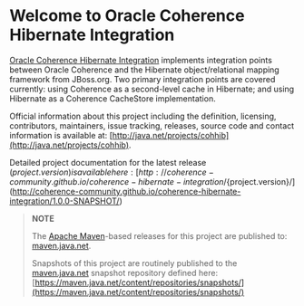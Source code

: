 Welcome to Oracle Coherence Hibernate Integration
=================================================

[Oracle Coherence Hibernate Integration](http://coherence-community.github.com/coherence-hibernate-integration/${project.version}/)
implements integration points between Oracle Coherence and the Hibernate
object/relational mapping framework from JBoss.org.  Two primary integration
points are covered currently: using Coherence as a second-level cache in
Hibernate; and using Hibernate as a Coherence CacheStore implementation.

Official information about this project including the definition, licensing,
contributors, maintainers, issue tracking, releases, source code and contact
information is available at: [http://java.net/projects/cohhib](http://java.net/projects/cohhib).

Detailed project documentation for the latest release (${project.version}) is available
here: [http://coherence-community.github.io/coherence-hibernate-integration/${project.version}/](http://coherence-community.github.io/coherence-hibernate-integration/1.0.0-SNAPSHOT/)

> **NOTE**
>
> The [Apache Maven](http://maven.apache.org)-based releases for this project are published to: [maven.java.net](https://maven.java.net).
>
> Snapshots of this project are routinely published to the [maven.java.net](https://maven.java.net) snapshot repository defined here: [https://maven.java.net/content/repositories/snapshots/](https://maven.java.net/content/repositories/snapshots/)
